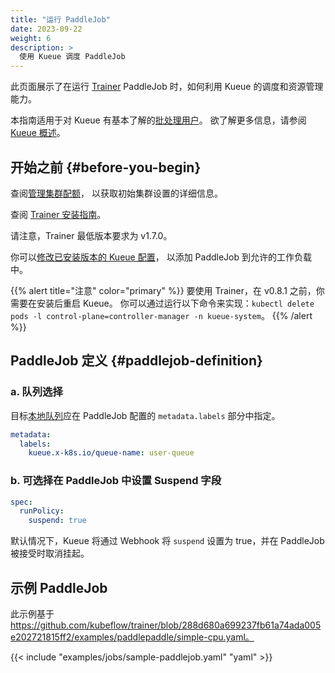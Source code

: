 ```yaml
---
title: "运行 PaddleJob"
date: 2023-09-22
weight: 6
description: >
  使用 Kueue 调度 PaddleJob
---
```


此页面展示了在运行 [Trainer](https://www.kubeflow.org/docs/components/training/paddlepaddle/)
PaddleJob 时，如何利用 Kueue 的调度和资源管理能力。

本指南适用于对 Kueue 有基本了解的[批处理用户](/zh-CN/docs/tasks#batch-user)。
欲了解更多信息，请参阅 [Kueue 概述](/zh-CN/docs/overview)。

## 开始之前  {#before-you-begin}

查阅[管理集群配额](/zh-CN/docs/tasks/manage/administer_cluster_quotas)，
以获取初始集群设置的详细信息。

查阅 [Trainer 安装指南](https://www.kubeflow.org/docs/components/training/installation/)。

请注意，Trainer 最低版本要求为 v1.7.0。

你可以[修改已安装版本的 Kueue 配置](/zh-CN/docs/installation#install-a-custom-configured-released-version)，
以添加 PaddleJob 到允许的工作负载中。

{{% alert title="注意" color="primary" %}}
要使用 Trainer，在 v0.8.1 之前，你需要在安装后重启 Kueue。
你可以通过运行以下命令来实现：`kubectl delete pods -l control-plane=controller-manager -n kueue-system`。
{{% /alert %}}

## PaddleJob 定义  {#paddlejob-definition}

### a. 队列选择

目标[本地队列](/zh-CN/docs/concepts/local_queue)应在 PaddleJob
配置的 `metadata.labels` 部分中指定。

```yaml
metadata:
  labels:
    kueue.x-k8s.io/queue-name: user-queue
```

### b. 可选择在 PaddleJob 中设置 Suspend 字段

```yaml
spec:
  runPolicy:
    suspend: true
```

默认情况下，Kueue 将通过 Webhook 将 `suspend` 设置为 true，并在 PaddleJob 被接受时取消挂起。

## 示例 PaddleJob

此示例基于 https://github.com/kubeflow/trainer/blob/288d680a699237fb61a74ada005e202721815ff2/examples/paddlepaddle/simple-cpu.yaml。

{{< include "examples/jobs/sample-paddlejob.yaml" "yaml" >}}
